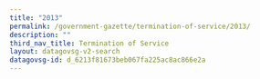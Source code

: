 ```yaml
---
title: "2013"
permalink: /government-gazette/termination-of-service/2013/
description: ""
third_nav_title: Termination of Service
layout: datagovsg-v2-search
datagovsg-id: d_6213f81673beb067fa225ac8ac866e2a
---
```


